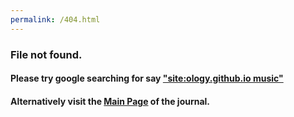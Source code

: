```yaml
---
permalink: /404.html
---
```


### File not found.

#### Please try google searching for say ["site:ology.github.io music"](https://www.google.com/search?q=site%3Aology.github.io+music)

#### Alternatively visit the [Main Page](https://ology.github.io/) of the journal.
